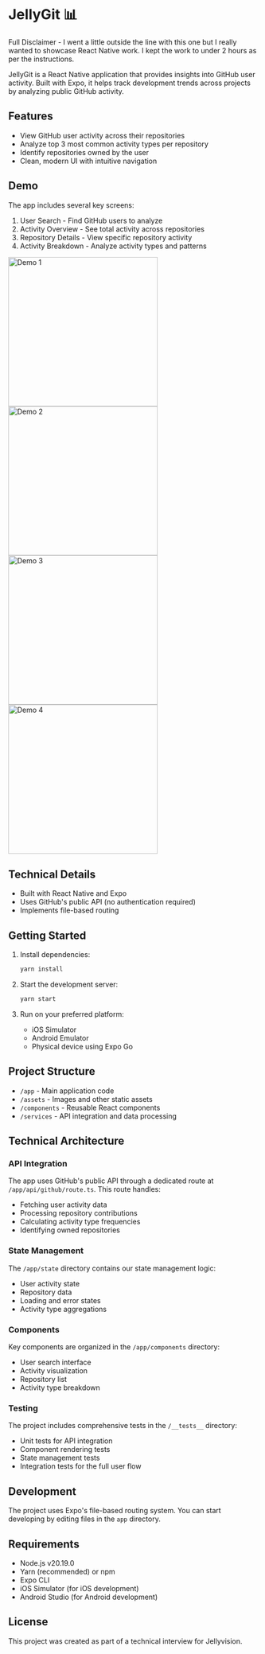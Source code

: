 # JellyGit 📊

Full Disclaimer - I went a little outside the line with this one but I really wanted to showcase React Native work. I kept the work to under 2 hours as per the instructions. 

JellyGit is a React Native application that provides insights into GitHub user activity. Built with Expo, it helps track development trends across projects by analyzing public GitHub activity.

## Features

- View GitHub user activity across their repositories
- Analyze top 3 most common activity types per repository
- Identify repositories owned by the user
- Clean, modern UI with intuitive navigation

## Demo

The app includes several key screens:

1. User Search - Find GitHub users to analyze
2. Activity Overview - See total activity across repositories
3. Repository Details - View specific repository activity
4. Activity Breakdown - Analyze activity types and patterns

<img src="assets/demo/1.png" alt="Demo 1" width="300"/>
<img src="assets/demo/2.png" alt="Demo 2" width="300"/>
<img src="assets/demo/3.png" alt="Demo 3" width="300"/>
<img src="assets/demo/4.png" alt="Demo 4" width="300"/>

## Technical Details

- Built with React Native and Expo
- Uses GitHub's public API (no authentication required)
- Implements file-based routing

## Getting Started

1. Install dependencies:
   ```bash
   yarn install
   ```

2. Start the development server:
   ```bash
   yarn start
   ```

3. Run on your preferred platform:
   - iOS Simulator
   - Android Emulator
   - Physical device using Expo Go

## Project Structure

- `/app` - Main application code
- `/assets` - Images and other static assets
- `/components` - Reusable React components
- `/services` - API integration and data processing

## Technical Architecture

### API Integration
The app uses GitHub's public API through a dedicated route at `/app/api/github/route.ts`. This route handles:
- Fetching user activity data
- Processing repository contributions
- Calculating activity type frequencies
- Identifying owned repositories

### State Management
The `/app/state` directory contains our state management logic:
- User activity state
- Repository data
- Loading and error states
- Activity type aggregations

### Components
Key components are organized in the `/app/components` directory:
- User search interface
- Activity visualization
- Repository list
- Activity type breakdown

### Testing
The project includes comprehensive tests in the `/__tests__` directory:
- Unit tests for API integration
- Component rendering tests
- State management tests
- Integration tests for the full user flow

## Development

The project uses Expo's file-based routing system. You can start developing by editing files in the `app` directory.

## Requirements

- Node.js v20.19.0
- Yarn (recommended) or npm
- Expo CLI
- iOS Simulator (for iOS development)
- Android Studio (for Android development)

## License

This project was created as part of a technical interview for Jellyvision.
